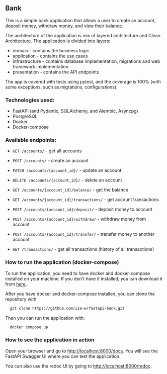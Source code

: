 ## Bank

This is a simple bank application that allows a user to create an account, deposit money, withdraw money, and view 
their balance.

The architecture of the application is mix of layered architecture and Clean Architecture. The application is 
divided into layers:

- domain - contains the business logic
- application - contains the use cases
- infrastructure - contains database implementation, migrations and web framework implementation.
- presentation - contains the API endpoints

The app is covered with tests using pytest, and the coverage is 100% (with some exceptions, such as migrations, 
configurations).

### Technologies used:
- FastAPI (and Pydantic, SQLAlchemy, and Alembic, Asyncpg)
- PostgreSQL
- Docker
- Docker-compose


### Available endpoints:

- `GET /accounts/` - get all accounts
- `POST /accounts/` - create an account
- `PATCH /accounts/{account_id}/` - update an account
- `DELETE /accounts/{account_id}/` - delete an account
- `GET /accounts/{account_id}/balance/` - get the balance
- `GET /accounts/{account_id}/transactions/` - get account transactions
- `POST /accounts/{account_id}/deposit/` - deposit money to account
- `POST /accounts/{account_id}/withdraw/` - withdraw money from account
- `POST /accounts/{account_id}/transfer/` - transfer money to another account

- `GET /transactions/` - get all transactions (history of all transactions)

### How to run the application (docker-compose)

To run the application, you need to have docker and docker-compose installed on your machine. If you don't have it installed, 
you can download it from [here](https://www.docker.com/products/docker-desktop).

After you have docker and docker-compose installed, you can clone the repository with:


```bash
  git clone https://github.com/iza-w/fastapi-bank.git
```

Then you can run the application with:

```bash
  docker compose up
```


### How to see the application in action

Open your browser and go to [http://localhost:8000/docs](http://localhost:8000/docs). You will see the FastAPI 
Swagger UI where you can test the application. 

You can also use the redoc UI by going to [http://localhost:8000/redoc](http://localhost:8000/redoc).
